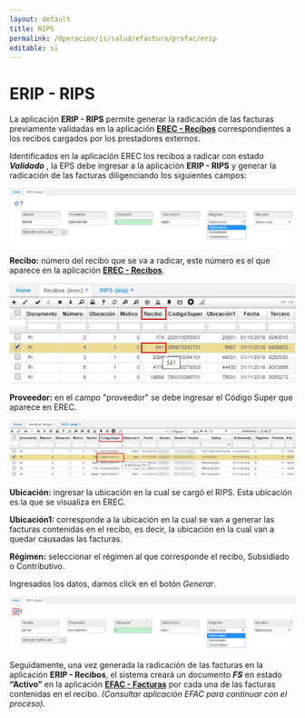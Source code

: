 ```yaml
---
layout: default
title: RIPS
permalink: /Operacion/is/salud/efactura/profac/erip
editable: si
---
```


# ERIP - RIPS

La aplicación **ERIP - RIPS** permite generar la radicación de las facturas previamente validadas en la aplicación [**EREC - Recibos**](http://docs.oasiscom.com/Operacion/is/salud/efactura/profac/erec) correspondientes a los recibos cargados por los prestadores externos.  

Identificados en la aplicación EREC los recibos a radicar con estado _**Validado**_ , la EPS debe ingresar a la aplicación **ERIP - RIPS** y generar la radicación de las facturas diligenciando los siguientes campos:  

![](erip.png)

**Recibo:** número del recibo que se va a radicar, este número es el que aparece en la aplicación [**EREC - Recibos**](http://docs.oasiscom.com/Operacion/is/salud/efactura/profac/erec).  

![](erip2.png)

**Proveedor:** en el campo "proveedor" se debe ingresar el Código Super que aparece en EREC.  

![](erip1.png)

**Ubicación:** ingresar la ubicación en la cual se cargó el RIPS.  Esta ubicación es la que se visualiza en EREC.  

**Ubicación1:** corresponde a la ubicación en la cual se van a generar las facturas contenidas en el recibo, es decir, la ubicación en la cual van a quedar causadas las facturas.                                                                                 

**Régimen:** seleccionar el régimen al que corresponde el recibo, Subsidiado o Contributivo.  


Ingresados los datos, damos click en el botón _Generar_.  

![](erip3.png)

Seguidamente, una vez generada la radicación de las facturas en la aplicación **ERIP - Recibos**, el sistema creará un documento _**FS**_ en estado **“Activo”** en la aplicación [**EFAC - Facturas**]() por cada una de las facturas contenidas en el recibo. _(Consultar aplicación EFAC para continuar con el proceso)._  




